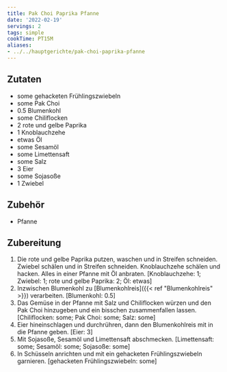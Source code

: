 ```yaml
---
title: Pak Choi Paprika Pfanne
date: '2022-02-19'
servings: 2
tags: simple
cookTime: PT15M
aliases:
- ../../hauptgerichte/pak-choi-paprika-pfanne
---
```


## Zutaten
- some gehacketen Frühlingszwiebeln
- some Pak Choi
- 0.5 Blumenkohl
- some Chiliflocken
- 2 rote und gelbe Paprika
- 1 Knoblauchzehe
- etwas Öl
- some Sesamöl
- some Limettensaft
- some Salz
- 3 Eier
- some Sojasoße
- 1 Zwiebel

## Zubehör
- Pfanne

## Zubereitung
 1. Die rote und gelbe Paprika putzen, waschen und in Streifen schneiden. Zwiebel schälen und in Streifen schneiden. Knoblauchzehe schälen und hacken. Alles in einer Pfanne mit Öl anbraten.
    [Knoblauchzehe: 1; Zwiebel: 1; rote und gelbe Paprika: 2; Öl: etwas]
 2. Inzwischen Blumenkohl zu [Blumenkohlreis]({{< ref "Blumenkohlreis" >}}) verarbeiten.
    [Blumenkohl: 0.5]
 3. Das Gemüse in der Pfanne mit Salz und Chiliflocken würzen und den Pak Choi hinzugeben und ein bisschen zusammenfallen lassen.
    [Chiliflocken: some; Pak Choi: some; Salz: some]
 4. Eier hineinschlagen und durchrühren, dann den Blumenkohlreis mit in die Pfanne geben.
    [Eier: 3]
 5. Mit Sojasoße, Sesamöl und Limettensaft abschmecken.
    [Limettensaft: some; Sesamöl: some; Sojasoße: some]
 6. In Schüsseln anrichten und mit ein gehacketen Frühlingszwiebeln garnieren.
    [gehacketen Frühlingszwiebeln: some]
